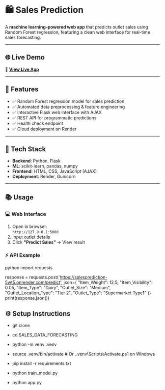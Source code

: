 # 🛍️ Sales Prediction

A **machine learning-powered web app** that predicts outlet sales using Random Forest regression, featuring a clean web interface for real-time sales forecasting.

---

## 🌐 Live Demo

🔗 [**View Live App**](https://salesprediction-5wt5.onrender.com)

---

## 🎯 Features

- ✅ Random Forest regression model for sales prediction  
- ✅ Automated data preprocessing & feature engineering  
- ✅ Interactive Flask web interface with AJAX  
- ✅ REST API for programmatic predictions  
- ✅ Health check endpoint  
- ✅ Cloud deployment on Render  

---

## 🚀 Tech Stack

- **Backend**: Python, Flask  
- **ML**: scikit-learn, pandas, numpy  
- **Frontend**: HTML, CSS, JavaScript (AJAX)  
- **Deployment**: Render, Gunicorn  

---

## 📚 Usage

### 💻 Web Interface  
1. Open in browser:  
   `http://127.0.0.1:5000`  
2. Input outlet details  
3. Click **"Predict Sales"** → View result  

### ⚡ API Example  

python
import requests

response = requests.post('https://salesprediction-5wt5.onrender.com/predict', json={
    "Item_Weight": 12.5,
    "Item_Visibility": 0.05,
    "Item_Type": "Dairy",
    "Outlet_Size": "Medium",
    "Outlet_Location_Type": "Tier 2",
    "Outlet_Type": "Supermarket Type1"
})
print(response.json())
## ⚙️ Setup Instructions
- git clone <repo-url>

- cd SALES_DATA_FORECASTING

- python -m venv .venv

- source .venv/bin/activate  # Or .\.venv\Scripts\Activate.ps1 on Windows

- pip install -r requirements.txt

- python train_model.py

- python app.py


